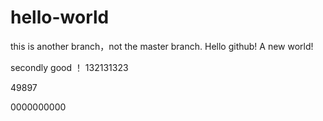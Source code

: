 ﻿# hello-world
this is another branch，not the master branch.
Hello github! A new world!

secondly good ！
132131323

49897

0000000000
